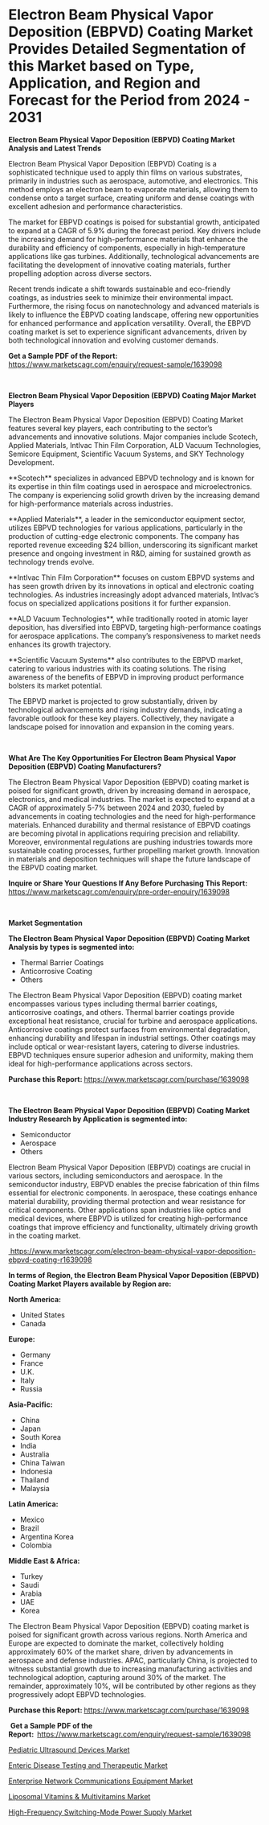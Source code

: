 <p><h1>Electron Beam Physical Vapor Deposition (EBPVD) Coating Market Provides Detailed Segmentation of this Market based on Type, Application, and Region and Forecast for the Period from 2024 - 2031</h1></p><p><strong>Electron Beam Physical Vapor Deposition (EBPVD) Coating Market Analysis and Latest Trends</strong></p>
<p><p>Electron Beam Physical Vapor Deposition (EBPVD) Coating is a sophisticated technique used to apply thin films on various substrates, primarily in industries such as aerospace, automotive, and electronics. This method employs an electron beam to evaporate materials, allowing them to condense onto a target surface, creating uniform and dense coatings with excellent adhesion and performance characteristics.</p><p>The market for EBPVD coatings is poised for substantial growth, anticipated to expand at a CAGR of 5.9% during the forecast period. Key drivers include the increasing demand for high-performance materials that enhance the durability and efficiency of components, especially in high-temperature applications like gas turbines. Additionally, technological advancements are facilitating the development of innovative coating materials, further propelling adoption across diverse sectors.</p><p>Recent trends indicate a shift towards sustainable and eco-friendly coatings, as industries seek to minimize their environmental impact. Furthermore, the rising focus on nanotechnology and advanced materials is likely to influence the EBPVD coating landscape, offering new opportunities for enhanced performance and application versatility. Overall, the EBPVD coating market is set to experience significant advancements, driven by both technological innovation and evolving customer demands.</p></p>
<p><strong>Get a Sample PDF of the Report:&nbsp;</strong> <a href="https://www.marketscagr.com/enquiry/request-sample/1639098?utm_campaign=1884&utm_medium=2&utm_source=Github&utm_content=ia&utm_term=07122024&utm_id=electron-beam-physical-vapor-deposition-ebpvd-coating">https://www.marketscagr.com/enquiry/request-sample/1639098</a></p>
<p>&nbsp;</p>
<p><strong>Electron Beam Physical Vapor Deposition (EBPVD) Coating Major Market Players</strong></p>
<p><p>The Electron Beam Physical Vapor Deposition (EBPVD) Coating Market features several key players, each contributing to the sector’s advancements and innovative solutions. Major companies include Scotech, Applied Materials, Intlvac Thin Film Corporation, ALD Vacuum Technologies, Semicore Equipment, Scientific Vacuum Systems, and SKY Technology Development.</p><p>**Scotech** specializes in advanced EBPVD technology and is known for its expertise in thin film coatings used in aerospace and microelectronics. The company is experiencing solid growth driven by the increasing demand for high-performance materials across industries. </p><p>**Applied Materials**, a leader in the semiconductor equipment sector, utilizes EBPVD technologies for various applications, particularly in the production of cutting-edge electronic components. The company has reported revenue exceeding $24 billion, underscoring its significant market presence and ongoing investment in R&D, aiming for sustained growth as technology trends evolve.</p><p>**Intlvac Thin Film Corporation** focuses on custom EBPVD systems and has seen growth driven by its innovations in optical and electronic coating technologies. As industries increasingly adopt advanced materials, Intlvac’s focus on specialized applications positions it for further expansion.</p><p>**ALD Vacuum Technologies**, while traditionally rooted in atomic layer deposition, has diversified into EBPVD, targeting high-performance coatings for aerospace applications. The company’s responsiveness to market needs enhances its growth trajectory.</p><p>**Scientific Vacuum Systems** also contributes to the EBPVD market, catering to various industries with its coating solutions. The rising awareness of the benefits of EBPVD in improving product performance bolsters its market potential.</p><p>The EBPVD market is projected to grow substantially, driven by technological advancements and rising industry demands, indicating a favorable outlook for these key players. Collectively, they navigate a landscape poised for innovation and expansion in the coming years.</p></p>
<p>&nbsp;</p>
<p><strong>What Are The Key Opportunities For Electron Beam Physical Vapor Deposition (EBPVD) Coating Manufacturers?</strong></p>
<p><p>The Electron Beam Physical Vapor Deposition (EBPVD) coating market is poised for significant growth, driven by increasing demand in aerospace, electronics, and medical industries. The market is expected to expand at a CAGR of approximately 5-7% between 2024 and 2030, fueled by advancements in coating technologies and the need for high-performance materials. Enhanced durability and thermal resistance of EBPVD coatings are becoming pivotal in applications requiring precision and reliability. Moreover, environmental regulations are pushing industries towards more sustainable coating processes, further propelling market growth. Innovation in materials and deposition techniques will shape the future landscape of the EBPVD coating market.</p></p>
<p><strong>Inquire or Share Your Questions If Any Before Purchasing This Report:</strong> <a href="https://www.marketscagr.com/enquiry/pre-order-enquiry/1639098?utm_campaign=1884&utm_medium=2&utm_source=Github&utm_content=ia&utm_term=07122024&utm_id=electron-beam-physical-vapor-deposition-ebpvd-coating">https://www.marketscagr.com/enquiry/pre-order-enquiry/1639098</a></p>
<p>&nbsp;</p>
<p><strong>Market Segmentation</strong></p>
<p><strong>The Electron Beam Physical Vapor Deposition (EBPVD) Coating Market Analysis by types is segmented into:</strong></p>
<p><ul><li>Thermal Barrier Coatings</li><li>Anticorrosive Coating</li><li>Others</li></ul></p>
<p><p>The Electron Beam Physical Vapor Deposition (EBPVD) coating market encompasses various types including thermal barrier coatings, anticorrosive coatings, and others. Thermal barrier coatings provide exceptional heat resistance, crucial for turbine and aerospace applications. Anticorrosive coatings protect surfaces from environmental degradation, enhancing durability and lifespan in industrial settings. Other coatings may include optical or wear-resistant layers, catering to diverse industries. EBPVD techniques ensure superior adhesion and uniformity, making them ideal for high-performance applications across sectors.</p></p>
<p><strong>Purchase this Report:&nbsp;</strong><a href="https://www.marketscagr.com/purchase/1639098?utm_campaign=1884&utm_medium=2&utm_source=Github&utm_content=ia&utm_term=07122024&utm_id=electron-beam-physical-vapor-deposition-ebpvd-coating">https://www.marketscagr.com/purchase/1639098</a></p>
<p>&nbsp;</p>
<p><strong>The Electron Beam Physical Vapor Deposition (EBPVD) Coating Market Industry Research by Application is segmented into:</strong></p>
<p><ul><li>Semiconductor</li><li>Aerospace</li><li>Others</li></ul></p>
<p><p>Electron Beam Physical Vapor Deposition (EBPVD) coatings are crucial in various sectors, including semiconductors and aerospace. In the semiconductor industry, EBPVD enables the precise fabrication of thin films essential for electronic components. In aerospace, these coatings enhance material durability, providing thermal protection and wear resistance for critical components. Other applications span industries like optics and medical devices, where EBPVD is utilized for creating high-performance coatings that improve efficiency and functionality, ultimately driving growth in the coating market.</p></p>
<p><a href="https://www.marketscagr.com/electron-beam-physical-vapor-deposition-ebpvd-coating-r1639098?utm_campaign=1884&utm_medium=2&utm_source=Github&utm_content=ia&utm_term=07122024&utm_id=electron-beam-physical-vapor-deposition-ebpvd-coating">&nbsp;https://www.marketscagr.com/electron-beam-physical-vapor-deposition-ebpvd-coating-r1639098</a></p>
<p><strong>In terms of Region, the Electron Beam Physical Vapor Deposition (EBPVD) Coating Market Players available by Region are:</strong></p>
<p>
    <p> <strong> North America: </strong>
        <ul>
            <li>United States</li>
            <li>Canada</li>
        </ul>
        </p> 
    <p> <strong> Europe: </strong>
        <ul>
            <li>Germany</li>
            <li>France</li>
            <li>U.K.</li>
            <li>Italy</li>
            <li>Russia</li>
        </ul>
        </p> 
    <p> <strong> Asia-Pacific: </strong>
        <ul>
            <li>China</li>
            <li>Japan</li>
            <li>South Korea</li>
            <li>India</li>
            <li>Australia</li>
            <li>China Taiwan</li>
            <li>Indonesia</li>
            <li>Thailand</li>
            <li>Malaysia</li>
        </ul>
        </p> 
    <p> <strong> Latin America: </strong>
        <ul>
            <li>Mexico</li>
            <li>Brazil</li>
            <li>Argentina Korea</li>
            <li>Colombia</li>
        </ul>
        </p> 
    <p> <strong> Middle East & Africa: </strong>
        <ul>
            <li>Turkey</li>
            <li>Saudi</li>
            <li>Arabia</li>
            <li>UAE</li>
            <li>Korea</li>
        </ul>
    </p>
    </p>
<p><p>The Electron Beam Physical Vapor Deposition (EBPVD) coating market is poised for significant growth across various regions. North America and Europe are expected to dominate the market, collectively holding approximately 60% of the market share, driven by advancements in aerospace and defense industries. APAC, particularly China, is projected to witness substantial growth due to increasing manufacturing activities and technological adoption, capturing around 30% of the market. The remainder, approximately 10%, will be contributed by other regions as they progressively adopt EBPVD technologies.</p></p>
<p><strong>Purchase this Report: </strong><a href="https://www.marketscagr.com/purchase/1639098?utm_campaign=1884&utm_medium=2&utm_source=Github&utm_content=ia&utm_term=07122024&utm_id=electron-beam-physical-vapor-deposition-ebpvd-coating">https://www.marketscagr.com/purchase/1639098</a></p>
<p>&nbsp;<strong>Get a Sample PDF of the Report:&nbsp;&nbsp;</strong><a href="https://www.marketscagr.com/enquiry/request-sample/1639098?utm_campaign=1884&utm_medium=2&utm_source=Github&utm_content=ia&utm_term=07122024&utm_id=electron-beam-physical-vapor-deposition-ebpvd-coating">https://www.marketscagr.com/enquiry/request-sample/1639098</a></p>
<p><strong></strong></p>
<p><p><a href="https://github.com/tamvrosiya/Market-Research-Report-List-6/blob/main/pediatric-ultrasound-devices-market.md?utm_campaign=1884&utm_medium=2&utm_source=Github&utm_content=ia&utm_term=07122024&utm_id=electron-beam-physical-vapor-deposition-ebpvd-coating">Pediatric Ultrasound Devices Market</a></p><p><a href="https://www.linkedin.com/pulse/futur-trend-quest-sl8ue?utm_campaign=1884&utm_medium=2&utm_source=Github&utm_content=ia&utm_term=07122024&utm_id=electron-beam-physical-vapor-deposition-ebpvd-coating">Enteric Disease Testing and Therapeutic Market</a></p><p><a href="https://www.linkedin.com/pulse/compreh-proposis-fbaif?utm_campaign=1884&utm_medium=2&utm_source=Github&utm_content=ia&utm_term=07122024&utm_id=electron-beam-physical-vapor-deposition-ebpvd-coating">Enterprise Network Communications Equipment Market</a></p><p><a href="https://issuu.com/reportprime-2/docs/liposomal-vitamins-multivitamins-market-size-2030.?utm_campaign=1884&utm_medium=2&utm_source=Github&utm_content=ia&utm_term=07122024&utm_id=electron-beam-physical-vapor-deposition-ebpvd-coating">Liposomal Vitamins & Multivitamins Market</a></p><p><a href="https://issuu.com/reportprime-2/docs/high-frequency-switching-mode-power-supply-market-?utm_campaign=1884&utm_medium=2&utm_source=Github&utm_content=ia&utm_term=07122024&utm_id=electron-beam-physical-vapor-deposition-ebpvd-coating">High-Frequency Switching-Mode Power Supply Market</a></p></p>